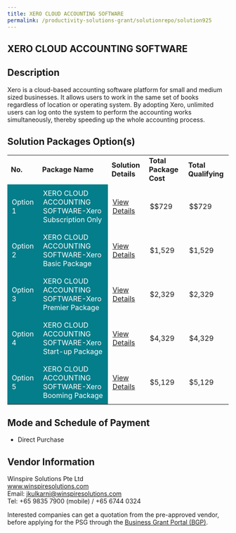```yaml
---
title: XERO CLOUD ACCOUNTING SOFTWARE
permalink: /productivity-solutions-grant/solutionrepo/solution925
---
```


## XERO CLOUD ACCOUNTING SOFTWARE

## Description

Xero is a cloud-based accounting software platform for small and medium sized businesses. It allows users to work in the same set of books regardless of location or operating system.
By adopting Xero, unlimited users can log onto the system to perform the accounting works simultaneously, thereby speeding up the whole accounting process.

## Solution Packages Option(s)

<table>
<tr>
<td><b>No.</b></td>
<td><b>Package Name</b></td>
<td><b>Solution Details</b></td>
<td><b>Total Package Cost</b></td>
<td><b>Total Qualifying</b></td>
</tr>
<tr>
<td style='padding: 10px; background-color: #037E8A; color: #FFFFFF;'>Option 1</td>
<td style='padding: 10px; background-color: #037E8A; color: #FFFFFF;'>XERO CLOUD ACCOUNTING SOFTWARE-Xero Subscription Only</td>
<td style='padding: 10px;'><a href='https://www.gobusiness.gov.sg/images/psg/DesensitisedW.L.PAnnex3CRwef12August2021-_Part_1.pdf' target='_blank'>View Details</a></td>
<td style='padding: 10px;'>$$729</td>
<td style='padding: 10px;'>$$729</td>
</tr>
<tr>
<td style='padding: 10px; background-color: #037E8A; color: #FFFFFF;'>Option 2</td>
<td style='padding: 10px; background-color: #037E8A; color: #FFFFFF;'>XERO CLOUD ACCOUNTING SOFTWARE-Xero Basic Package</td>
<td style='padding: 10px;'><a href='https://www.gobusiness.gov.sg/images/psg/DesensitisedW.L.PAnnex3CRwef12August2021-_Part_2.pdf' target='_blank'>View Details</a></td>
<td style='padding: 10px;'>$1,529</td>
<td style='padding: 10px;'>$1,529</td>
</tr>
<tr>
<td style='padding: 10px; background-color: #037E8A; color: #FFFFFF;'>Option 3</td>
<td style='padding: 10px; background-color: #037E8A; color: #FFFFFF;'>XERO CLOUD ACCOUNTING SOFTWARE-Xero Premier Package</td>
<td style='padding: 10px;'><a href='https://www.gobusiness.gov.sg/images/psg/DesensitisedW.L.PAnnex3CRwef12August2021-_Part_3.pdf' target='_blank'>View Details</a></td>
<td style='padding: 10px;'>$2,329</td>
<td style='padding: 10px;'>$2,329</td>
</tr>
<tr>
<td style='padding: 10px; background-color: #037E8A; color: #FFFFFF;'>Option 4</td>
<td style='padding: 10px; background-color: #037E8A; color: #FFFFFF;'>XERO CLOUD ACCOUNTING SOFTWARE-Xero Start-up Package</td>
<td style='padding: 10px;'><a href='https://www.gobusiness.gov.sg/images/psg/DesensitisedW.L.PAnnex3CRwef12August2021-_Part_4.pdf' target='_blank'>View Details</a></td>
<td style='padding: 10px;'>$4,329</td>
<td style='padding: 10px;'>$4,329</td>
</tr>
<tr>
<td style='padding: 10px; background-color: #037E8A; color: #FFFFFF;'>Option 5</td>
<td style='padding: 10px; background-color: #037E8A; color: #FFFFFF;'>XERO CLOUD ACCOUNTING SOFTWARE-Xero Booming Package</td>
<td style='padding: 10px;'><a href='https://www.gobusiness.gov.sg/images/psg/DesensitisedW.L.PAnnex3CRwef12August2021-_Part_5.pdf' target='_blank'>View Details</a></td>
<td style='padding: 10px;'>$5,129</td>
<td style='padding: 10px;'>$5,129</td>
</tr>
</table>

## Mode and Schedule of Payment

 - Direct Purchase

## Vendor Information

 Winspire Solutions Pte Ltd<br>www.winspiresolutions.com<br>Email: jkulkarni@winspiresolutions.com<br>Tel: +65 9835 7900 (mobile) / +65 6744 0324

Interested companies can get a quotation from the pre-approved vendor, before applying for the PSG through the <a href='https://www.businessgrants.gov.sg/' target='_blank' rel='noopener'>Business Grant Portal (BGP)</a>.

<script src="/jquery/resize-tables.js"></script>
